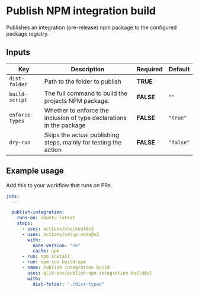 # Publish NPM integration build

Publishes an integration (pre-release) npm package to the configured package registry.

## Inputs

| Key             | Description                                                                                               | Required  | Default   |
| --------------- | --------------------------------------------------------------------------------------------------------- | --------- | --------- |
| `dist-folder`   | Path to the folder to publish                                                                             | **TRUE**  |           |
| `build-script`  | The full command to build the projects NPM package.                                                       | **FALSE** | `""`      |
| `enforce-types` | Whether to enforce the inclusion of type declarations in the package                                      | **FALSE** | `"true"`  |
| `dry-run`       | Skips the actual publishing steps, mainly for testing the action                                          | **FALSE** | `"false"` |


## Example usage

Add this to your workflow that runs on PRs.

```yaml
jobs:
  ...

  publish-integration:
    runs-on: ubuntu-latest
    steps:
      - uses: actions/checkout@v2
      - uses: actions/setup-node@v2
        with:
          node-version: "16"
          cache: npm
      - run: npm install
      - run: npm run build-npm
      - name: Publish integration build
        uses: qlik-oss/publish-npm-integration-build@v1
        with:
          dist-folder: "./dist-types"
```
